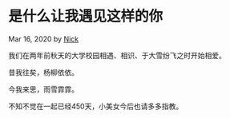 是什么让我遇见这样的你
===================================

Mar 16, 2020 by [Nick](https://yguo121.github.io/ellen-nick)

我们在两年前秋天的大学校园相遇、相识、于大雪纷飞之时开始相爱。


昔我往矣，杨柳依依。

今我来思，雨雪霏霏。


不知不觉在一起已经450天，小美女今后也请多多指教。